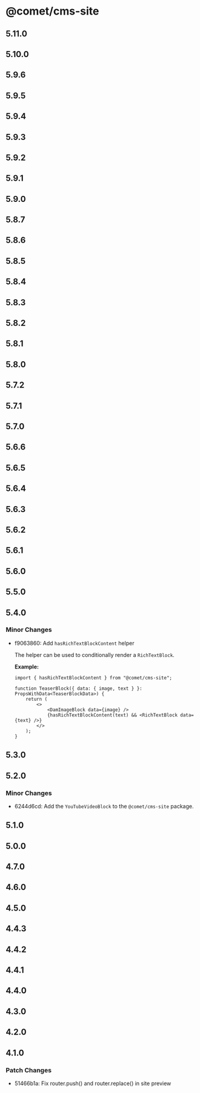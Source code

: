 # @comet/cms-site

## 5.11.0

## 5.10.0

## 5.9.6

## 5.9.5

## 5.9.4

## 5.9.3

## 5.9.2

## 5.9.1

## 5.9.0

## 5.8.7

## 5.8.6

## 5.8.5

## 5.8.4

## 5.8.3

## 5.8.2

## 5.8.1

## 5.8.0

## 5.7.2

## 5.7.1

## 5.7.0

## 5.6.6

## 5.6.5

## 5.6.4

## 5.6.3

## 5.6.2

## 5.6.1

## 5.6.0

## 5.5.0

## 5.4.0

### Minor Changes

-   f9063860: Add `hasRichTextBlockContent` helper

    The helper can be used to conditionally render a `RichTextBlock`.

    **Example:**

    ```tsx
    import { hasRichTextBlockContent } from "@comet/cms-site";

    function TeaserBlock({ data: { image, text } }: PropsWithData<TeaserBlockData>) {
        return (
            <>
                <DamImageBlock data={image} />
                {hasRichTextBlockContent(text) && <RichTextBlock data={text} />}
            </>
        );
    }
    ```

## 5.3.0

## 5.2.0

### Minor Changes

-   6244d6cd: Add the `YouTubeVideoBlock` to the `@comet/cms-site` package.

## 5.1.0

## 5.0.0

## 4.7.0

## 4.6.0

## 4.5.0

## 4.4.3

## 4.4.2

## 4.4.1

## 4.4.0

## 4.3.0

## 4.2.0

## 4.1.0

### Patch Changes

-   51466b1a: Fix router.push() and router.replace() in site preview
